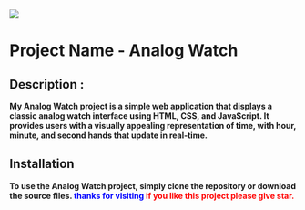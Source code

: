 <img src="https://media.geeksforgeeks.org/wp-content/uploads/20210308151604/clockk.gif">

<h1><b>Project Name - Analog Watch</h1>

<h2>Description :</h2>

My Analog Watch project is a simple web application that displays a classic analog watch interface using HTML, CSS, and JavaScript. It provides users with a visually appealing representation of time, with hour, minute, and second hands that update in real-time.

<h2>Installation</h2>

To use the Analog Watch project, simply clone the repository or download the source files.
<span style="color:blue">thanks for visiting</span>
<span style="color:red">if you like this project please give star.</span>
